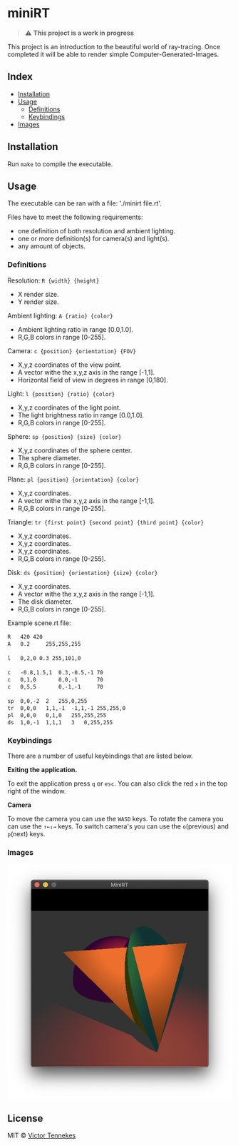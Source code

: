 # miniRT

> :warning: **This project is a work in progress**

This project is an introduction to the beautiful world of ray-tracing.
Once completed it will be able to render simple Computer-Generated-Images.

## Index
* [Installation](#installation)
* [Usage](#usage)
  * [Definitions](#definitions)
  * [Keybindings](#keybindings)
* [Images](#images)

## Installation
Run `make` to compile the executable.

## Usage
The executable can be ran with a file: './minirt file.rt'.

Files have to meet the following requirements:
* one definition of both resolution and ambient lighting.
* one or more definition(s) for camera(s) and light(s).
* any amount of objects.

### Definitions

Resolution:	`R {width} {height}`
* X render size.
* Y render size.

Ambient lighting:	`A {ratio} {color}`
* Ambient lighting ratio in range [0.0,1.0].
* R,G,B colors in range [0-255].

Camera:	`c {position} {orientation} {FOV}`
* X,y,z coordinates of the view point.
* A vector withe the x,y,z axis in the range [-1,1].
* Horizontal field of view in degrees in range [0,180].

Light:	`l {position} {ratio} {color}`
* X,y,z coordinates of the light point.
* The light brightness ratio in range [0.0,1.0].
* R,G,B colors in range [0-255].

Sphere:	`sp {position} {size} {color}`
* X,y,z coordinates of the sphere center.
* The sphere diameter.
* R,G,B colors in range [0-255].

Plane:	`pl {position} {orientation} {color}`
* X,y,z coordinates.
* A vector withe the x,y,z axis in the range [-1,1].
* R,G,B colors in range [0-255].

Triangle:	`tr {first point} {second point} {third point} {color}`
* X,y,z coordinates.
* X,y,z coordinates.
* X,y,z coordinates.
* R,G,B colors in range [0-255].

Disk:   `ds {position} {orientation} {size} {color}`
* X,y,z coordinates.
* A vector withe the x,y,z axis in the range [-1,1].
* The disk diameter.
* R,G,B colors in range [0-255].

Example scene.rt file:
```
R   420	420
A   0.2		255,255,255

l   0,2,0 0.3 255,101,0

c   -0.8,1.5,1  0.3,-0.5,-1 70
c   0,1,0       0,0,-1      70
c   0,5,5       0,-1,-1     70

sp	0,0,-2	2   255,0,255
tr	0,0,0	1,1,-1	-1,1,-1 255,255,0
pl	0,0,0	0,1,0   255,255,255
ds	1,0,-1	1,1,1	3	0,255,255
```

### Keybindings
There are a number of useful keybindings that are listed below.

**Exiting the application.**

To exit the application press `q` or `esc`. You can also click the red `x` in the top right of the window.

**Camera**

To move the camera you can use the `WASD` keys.
To rotate the camera you can use the `↑←↓→` keys.
To switch camera's you can use the `o`(previous) and `p`(next) keys.

### Images

![example](images/plane.png)

## License

MIT © [Victor Tennekes](https://www.github.com/victortennekes)
